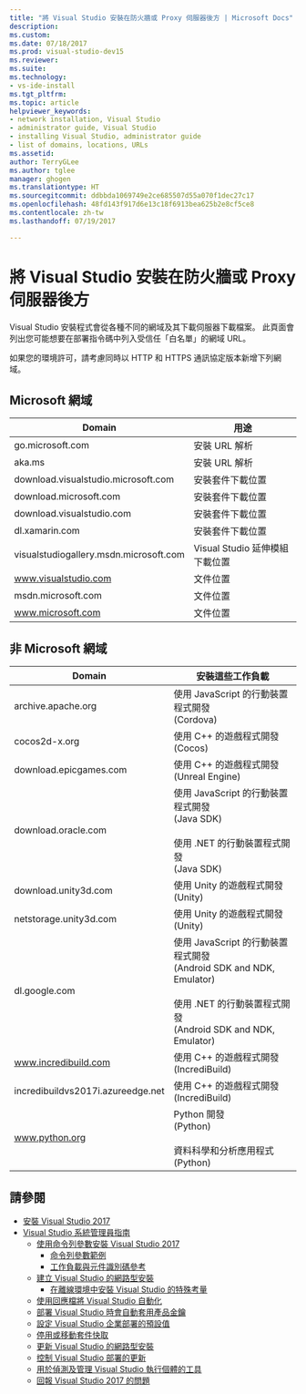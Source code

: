 ```yaml
---
title: "將 Visual Studio 安裝在防火牆或 Proxy 伺服器後方 | Microsoft Docs"
description: 
ms.custom: 
ms.date: 07/18/2017
ms.prod: visual-studio-dev15
ms.reviewer: 
ms.suite: 
ms.technology:
- vs-ide-install
ms.tgt_pltfrm: 
ms.topic: article
helpviewer_keywords:
- network installation, Visual Studio
- administrator guide, Visual Studio
- installing Visual Studio, administrator guide
- list of domains, locations, URLs
ms.assetid: 
author: TerryGLee
ms.author: tglee
manager: ghogen
ms.translationtype: HT
ms.sourcegitcommit: ddbbda1069749e2ce685507d55a070f1dec27c17
ms.openlocfilehash: 48fd143f917d6e13c18f6913bea625b2e8cf5ce8
ms.contentlocale: zh-tw
ms.lasthandoff: 07/19/2017

---
```

# <a name="install-visual-studio-behind-a-firewall-or-proxy-server"></a>將 Visual Studio 安裝在防火牆或 Proxy 伺服器後方

Visual Studio 安裝程式會從各種不同的網域及其下載伺服器下載檔案。 此頁面會列出您可能想要在部署指令碼中列入受信任「白名單」的網域 URL。

如果您的環境許可，請考慮同時以 HTTP 和 HTTPS 通訊協定版本新增下列網域。

## <a name="microsoft-domains"></a>Microsoft 網域
| Domain | 用途 |
| ------ | ------- |
| go.microsoft.com | 安裝 URL 解析 |
| aka.ms | 安裝 URL 解析 |
| download.visualstudio.microsoft.com | 安裝套件下載位置 |
| download.microsoft.com | 安裝套件下載位置 |
| download.visualstudio.com | 安裝套件下載位置 |
| dl.xamarin.com | 安裝套件下載位置 |
| visualstudiogallery.msdn.microsoft.com | Visual Studio 延伸模組下載位置 |
| www.visualstudio.com | 文件位置 |
| msdn.microsoft.com | 文件位置 |
| www.microsoft.com | 文件位置 |

## <a name="non-microsoft-domains"></a>非 Microsoft 網域
| Domain | 安裝這些工作負載 |
| ------ | ------- |
| archive.apache.org |  使用 JavaScript 的行動裝置程式開發 <br />(Cordova) |
| cocos2d-x.org | 使用 C++ 的遊戲程式開發 <br />(Cocos) |
| download.epicgames.com | 使用 C++ 的遊戲程式開發 <br />(Unreal Engine) |
| download.oracle.com | 使用 JavaScript 的行動裝置程式開發 <br />(Java SDK) <br /><br />使用 .NET 的行動裝置程式開發 <br />(Java SDK) |
| download.unity3d.com | 使用 Unity 的遊戲程式開發 <br />(Unity) |
| netstorage.unity3d.com | 使用 Unity 的遊戲程式開發 <br /> (Unity) |
| dl.google.com | 使用 JavaScript 的行動裝置程式開發 <br />(Android SDK and NDK, Emulator) <br /><br />使用 .NET 的行動裝置程式開發 <br />(Android SDK and NDK, Emulator) |
| www.incredibuild.com | 使用 C++ 的遊戲程式開發 <br />(IncrediBuild) |
| incredibuildvs2017i.azureedge.net | 使用 C++ 的遊戲程式開發 <br />(IncrediBuild) |
| www.python.org | Python 開發 <br />(Python) <br /><br />資料科學和分析應用程式 <br />(Python) |

## <a name="see-also"></a>請參閱
* [安裝 Visual Studio 2017](install-visual-studio.md)
* [Visual Studio 系統管理員指南](visual-studio-administrator-guide.md)
  * [使用命令列參數安裝 Visual Studio 2017](use-command-line-parameters-to-install-visual-studio.md)
    * [命令列參數範例](command-line-parameter-examples.md)
    * [工作負載與元件識別碼參考](workload-and-component-ids.md)
  * [建立 Visual Studio 的網路型安裝](create-a-network-installation-of-visual-studio.md)
    * [在離線環境中安裝 Visual Studio 的特殊考量](install-visual-studio-in-offline-environment.md)
  * [使用回應檔將 Visual Studio 自動化](automated-installation-with-response-file.md)
  * [部署 Visual Studio 時會自動套用產品金鑰](automatically-apply-product-keys-when-deploying-visual-studio.md)
  * [設定 Visual Studio 企業部署的預設值](set-defaults-for-enterprise-deployments.md)
  * [停用或移動套件快取](disable-or-move-the-package-cache.md)
  * [更新 Visual Studio 的網路型安裝](update-a-network-installation-of-visual-studio.md)
  * [控制 Visual Studio 部署的更新](controlling-updates-to-visual-studio-deployments.md)
  * [用於偵測及管理 Visual Studio 執行個體的工具](tools-for-managing-visual-studio-instances.md)
  * [回報 Visual Studio 2017 的問題](../ide/how-to-report-a-problem-with-visual-studio-2017.md)

